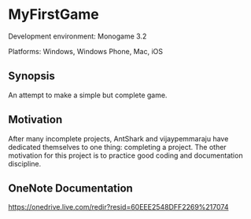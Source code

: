 # MyFirstGame
Development environment:
Monogame 3.2

Platforms:
Windows, Windows Phone, Mac, iOS

## Synopsis

An attempt to make a simple but complete game.

## Motivation

After many incomplete projects, AntShark and vijaypemmaraju have dedicated themselves to one thing: completing a project. The other motivation for this project is to practice good coding and documentation discipline. 

## OneNote Documentation
https://onedrive.live.com/redir?resid=60EEE2548DFF2269%217074
